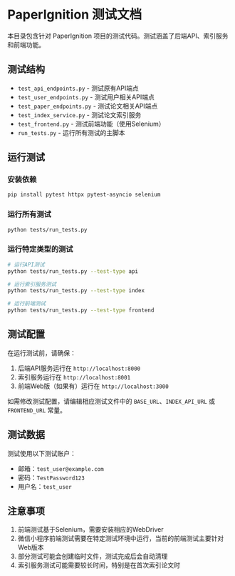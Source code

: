 # PaperIgnition 测试文档

本目录包含针对 PaperIgnition 项目的测试代码。测试涵盖了后端API、索引服务和前端功能。

## 测试结构

- `test_api_endpoints.py` - 测试原有API端点
- `test_user_endpoints.py` - 测试用户相关API端点
- `test_paper_endpoints.py` - 测试论文相关API端点
- `test_index_service.py` - 测试论文索引服务
- `test_frontend.py` - 测试前端功能（使用Selenium）
- `run_tests.py` - 运行所有测试的主脚本

## 运行测试

### 安装依赖

```bash
pip install pytest httpx pytest-asyncio selenium
```

### 运行所有测试

```bash
python tests/run_tests.py
```

### 运行特定类型的测试

```bash
# 运行API测试
python tests/run_tests.py --test-type api

# 运行索引服务测试
python tests/run_tests.py --test-type index

# 运行前端测试
python tests/run_tests.py --test-type frontend
```

## 测试配置

在运行测试前，请确保：

1. 后端API服务运行在 `http://localhost:8000`
2. 索引服务运行在 `http://localhost:8001`
3. 前端Web版（如果有）运行在 `http://localhost:3000`

如需修改测试配置，请编辑相应测试文件中的 `BASE_URL`、`INDEX_API_URL` 或 `FRONTEND_URL` 常量。

## 测试数据

测试使用以下测试账户：

- 邮箱：`test_user@example.com`
- 密码：`TestPassword123`
- 用户名：`test_user`

## 注意事项

1. 前端测试基于Selenium，需要安装相应的WebDriver
2. 微信小程序前端测试需要在特定测试环境中运行，当前的前端测试主要针对Web版本
3. 部分测试可能会创建临时文件，测试完成后会自动清理
4. 索引服务测试可能需要较长时间，特别是在首次索引论文时 